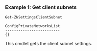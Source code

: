 ### Example 1: Get client subnets
```powershell
Get-ZNSettingsClientSubnet
```

```output
ConfigPrivateNetworksList
-------------------------
{}
```

This cmdlet gets the client subnet settings.
